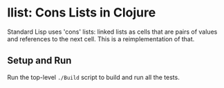llist: Cons Lists in Clojure
============================

Standard Lisp uses 'cons' lists: linked lists as cells that are pairs
of values and references to the next cell. This is a reimplementation
of that.


Setup and Run
-------------

Run the top-level `./Build` script to build and run all the tests.
